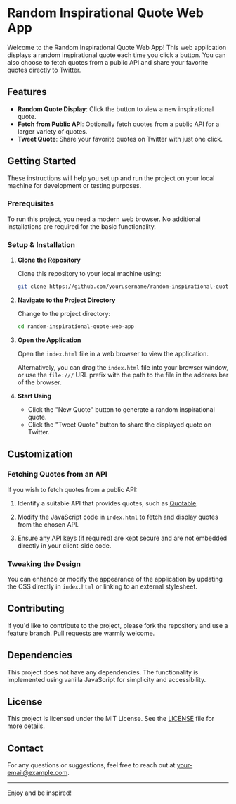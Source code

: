 # Random Inspirational Quote Web App

Welcome to the Random Inspirational Quote Web App! This web application displays a random inspirational quote each time you click a button. You can also choose to fetch quotes from a public API and share your favorite quotes directly to Twitter.

## Features

- **Random Quote Display**: Click the button to view a new inspirational quote.
- **Fetch from Public API**: Optionally fetch quotes from a public API for a larger variety of quotes.
- **Tweet Quote**: Share your favorite quotes on Twitter with just one click.

## Getting Started

These instructions will help you set up and run the project on your local machine for development or testing purposes.

### Prerequisites

To run this project, you need a modern web browser. No additional installations are required for the basic functionality.

### Setup & Installation

1. **Clone the Repository**

   Clone this repository to your local machine using:

   ```bash
   git clone https://github.com/yourusername/random-inspirational-quote-web-app.git
   ```

2. **Navigate to the Project Directory**

   Change to the project directory:

   ```bash
   cd random-inspirational-quote-web-app
   ```

3. **Open the Application**

   Open the `index.html` file in a web browser to view the application.

   Alternatively, you can drag the `index.html` file into your browser window, or use the `file:///` URL prefix with the path to the file in the address bar of the browser.

4. **Start Using**

   - Click the "New Quote" button to generate a random inspirational quote.
   - Click the "Tweet Quote" button to share the displayed quote on Twitter.

## Customization

### Fetching Quotes from an API

If you wish to fetch quotes from a public API:

1. Identify a suitable API that provides quotes, such as [Quotable](https://quotable.io).

2. Modify the JavaScript code in `index.html` to fetch and display quotes from the chosen API. 

3. Ensure any API keys (if required) are kept secure and are not embedded directly in your client-side code.

### Tweaking the Design

You can enhance or modify the appearance of the application by updating the CSS directly in `index.html` or linking to an external stylesheet.

## Contributing

If you'd like to contribute to the project, please fork the repository and use a feature branch. Pull requests are warmly welcome.

## Dependencies

This project does not have any dependencies. The functionality is implemented using vanilla JavaScript for simplicity and accessibility.

## License

This project is licensed under the MIT License. See the [LICENSE](LICENSE) file for more details.

## Contact

For any questions or suggestions, feel free to reach out at your-email@example.com.

---

Enjoy and be inspired!